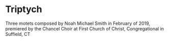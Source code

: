 # Triptych
Three motets composed by Noah Michael Smith in February of 2019,  premiered by the Chancel Choir at First Church of Christ, Congregational in Suffield, CT
